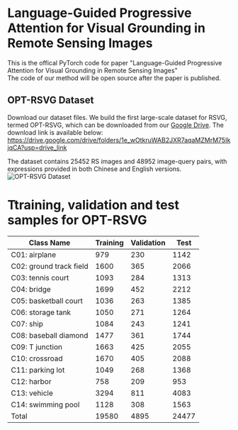 # Language-Guided Progressive Attention for Visual Grounding in Remote Sensing Images 
This is the offical PyTorch code for paper "Language-Guided Progressive Attention for Visual Grounding in Remote Sensing Images"  
The code of our method will be open source after the paper is published.  
## OPT-RSVG Dataset 
Download our dataset files. We build the first large-scale dataset for RSVG, termed OPT-RSVG, which can be downloaded from our [Google Drive](https://drive.google.com/drive/folders/1e_wOtkruWAB2JXR7aqaMZMrM75IkjqCA?usp=drive_link). 
The download link is available below:
https://drive.google.com/drive/folders/1e_wOtkruWAB2JXR7aqaMZMrM75IkjqCA?usp=drive_link

The dataset contains 25452 RS images and 48952 image-query pairs, with expressions provided in both Chinese and English versions.
![OPT-RSVG Dataset](https://github.com/like413/OPT-RSVG/blob/main/fig/OPT-RSVG.png)
# Ttraining, validation and test samples for OPT-RSVG
| Class Name              | Training | Validation | Test  |
|-------------------------|----------|------------|-------|
| C01: airplane           | 979      | 230        | 1142  |
| C02: ground track field | 1600     | 365        | 2066  |
| C03: tennis court       | 1093     | 284        | 1313  |
| C04: bridge             | 1699     | 452        | 2212  |
| C05: basketball court   | 1036     | 263        | 1385  |
| C06: storage tank       | 1050     | 271        | 1264  |
| C07: ship               | 1084     | 243        | 1241  |
| C08: baseball diamond   | 1477     | 361        | 1744  |
| C09: T junction         | 1663     | 425        | 2055  |
| C10: crossroad          | 1670     | 405        | 2088  |
| C11: parking lot        | 1049     | 268        | 1368  |
| C12: harbor             | 758      | 209        | 953   |
| C13: vehicle            | 3294     | 811        | 4083  |
| C14: swimming pool      | 1128     | 308        | 1563  |
| Total                   | 19580    | 4895       | 24477 |
